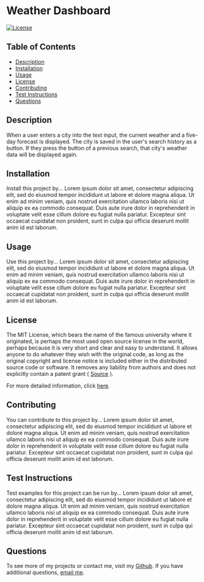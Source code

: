 # Weather Dashboard

[![License](https://img.shields.io/badge/License-MIT-yellow.svg)](https://opensource.org/licenses/MIT)

## Table of Contents

- [Description](#description)
- [Installation](#installation)
- [Usage](#usage)
- [License](#license)
- [Contributing](#contributing)
- [Test Instructions](#test-instructions)
- [Questions](#questions)

## Description

When a user enters a city into the text input, the current weather and a five-day forecast is displayed. The city is saved in the user's search history as a button. If they press the button of a previous search, that city's weather data will be displayed again.

## Installation

Install this project by... Lorem ipsum dolor sit amet, consectetur adipiscing elit, sed do eiusmod tempor incididunt ut labore et dolore magna aliqua. Ut enim ad minim veniam, quis nostrud exercitation ullamco laboris nisi ut aliquip ex ea commodo consequat. Duis aute irure dolor in reprehenderit in voluptate velit esse cillum dolore eu fugiat nulla pariatur. Excepteur sint occaecat cupidatat non proident, sunt in culpa qui officia deserunt mollit anim id est laborum.

## Usage

Use this project by... Lorem ipsum dolor sit amet, consectetur adipiscing elit, sed do eiusmod tempor incididunt ut labore et dolore magna aliqua. Ut enim ad minim veniam, quis nostrud exercitation ullamco laboris nisi ut aliquip ex ea commodo consequat. Duis aute irure dolor in reprehenderit in voluptate velit esse cillum dolore eu fugiat nulla pariatur. Excepteur sint occaecat cupidatat non proident, sunt in culpa qui officia deserunt mollit anim id est laborum.

## License

The MIT License, which bears the name of the famous university where it originated, is perhaps the most used open source license in the world, perhaps because it is very short and clear and easy to understand. It allows anyone to do whatever they wish with the original code, as long as the original copyright and license notice is included either in the distributed source code or software. It removes any liability from authors and does not explicitly contain a patent grant ( [Source](https://snyk.io/learn/open-source-licenses/) ).

For more detailed information, click [here](https://opensource.org/licenses/MIT).

## Contributing

You can contribute to this project by... Lorem ipsum dolor sit amet, consectetur adipiscing elit, sed do eiusmod tempor incididunt ut labore et dolore magna aliqua. Ut enim ad minim veniam, quis nostrud exercitation ullamco laboris nisi ut aliquip ex ea commodo consequat. Duis aute irure dolor in reprehenderit in voluptate velit esse cillum dolore eu fugiat nulla pariatur. Excepteur sint occaecat cupidatat non proident, sunt in culpa qui officia deserunt mollit anim id est laborum.

## Test Instructions

Test examples for this project can be run by... Lorem ipsum dolor sit amet, consectetur adipiscing elit, sed do eiusmod tempor incididunt ut labore et dolore magna aliqua. Ut enim ad minim veniam, quis nostrud exercitation ullamco laboris nisi ut aliquip ex ea commodo consequat. Duis aute irure dolor in reprehenderit in voluptate velit esse cillum dolore eu fugiat nulla pariatur. Excepteur sint occaecat cupidatat non proident, sunt in culpa qui officia deserunt mollit anim id est laborum.

## Questions

To see more of my projects or contact me, visit my [Github](https://github.com/mycancel).
If you have additional questions, [email me](mailto:notmine@email.com).
